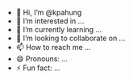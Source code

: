 - 👋 Hi, I’m @kpahung
- 👀 I’m interested in ...
- 🌱 I’m currently learning ...
- 💞️ I’m looking to collaborate on ...
- 📫 How to reach me ...
- 😄 Pronouns: ...
- ⚡ Fun fact: ...

<!---
kpahung/kpahung is a ✨ special ✨ repository because its `README.md` (this file) appears on your GitHub profile.
You can click the Preview link to take a look at your changes.
--->
